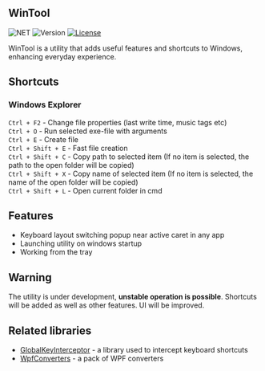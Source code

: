 ## WinTool
![NET](https://img.shields.io/badge/.NET%209-%23512BD4)
![Version](https://img.shields.io/badge/Version-0.8.0-%230c7ebf)
[![License](https://img.shields.io/github/license/arcanexhoax/WinTool.svg?color=00b542&label=License)](https://raw.githubusercontent.com/arcanexhoax/WinTool/master/LICENSE)

WinTool is a utility that adds useful features and shortcuts to Windows, enhancing everyday experience.

## Shortcuts
### Windows Explorer
`Ctrl + F2` - Change file properties (last write time, music tags etc)
<br>`Ctrl + O` - Run selected exe-file with arguments
<br>`Ctrl + E` - Create file
<br>`Ctrl + Shift + E` - Fast file creation
<br>`Ctrl + Shift + C` - Copy path to selected item (If no item is selected, the path to the open folder will be copied)
<br>`Ctrl + Shift + X` - Copy name of selected item (If no item is selected, the name of the open folder will be copied)
<br>`Ctrl + Shift + L` - Open current folder in cmd

## Features
- Keyboard layout switching popup near active caret in any app
- Launching utility on windows startup
- Working from the tray

## Warning
The utility is under development, **unstable operation is possible**. Shortcuts will be added as well as other features. UI will be improved.

## Related libraries
- [GlobalKeyInterceptor](https://github.com/arcanexhoax/GlobalKeyInterceptor) - a library used to intercept keyboard shortcuts
- [WpfConverters](https://github.com/arcanexhoax/WpfConverters) - a pack of WPF converters
